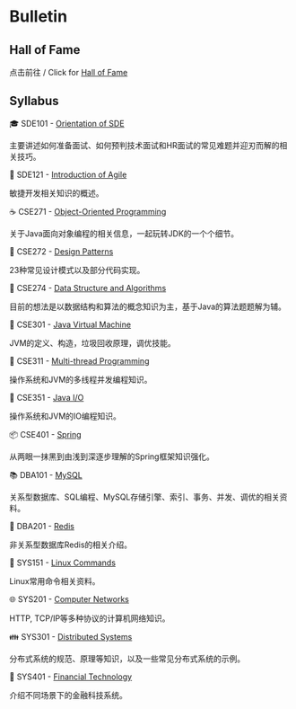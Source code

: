 # Bulletin

## Hall of Fame

点击前往 / Click for [Hall of Fame](./halloffame.md)

## Syllabus

:mortar_board: SDE101 - [Orientation of SDE](./SDE101.md)

主要讲述如何准备面试、如何预判技术面试和HR面试的常见难题并迎刃而解的相关技巧。

:rocket: SDE121 - [Introduction of Agile](./SDE121.md)

敏捷开发相关知识的概述。

:coffee: CSE271 - [Object-Oriented Programming](./CSE271.md)

关于Java面向对象编程的相关信息，一起玩转JDK的一个个细节。

:nut_and_bolt: CSE272 - [Design Patterns](./CSE272.md)

23种常见设计模式以及部分代码实现。

:1234: CSE274 - [Data Structure and Algorithms](./CSE274.md)

目前的想法是以数据结构和算法的概念知识为主，基于Java的算法题题解为辅。

:vertical_traffic_light: CSE301 - [Java Virtual Machine](./CSE301.md)

JVM的定义、构造，垃圾回收原理，调优技能。

:closed_lock_with_key: CSE311 - [Multi-thread Programming](./CSE311.md)

操作系统和JVM的多线程并发编程知识。

:floppy_disk: CSE351 - [Java I/O](./CSE351.md)

操作系统和JVM的IO编程知识。

:package: CSE401 - [Spring](./CSE401.md)

从两眼一抹黑到由浅到深逐步理解的Spring框架知识强化。

:books: DBA101 - [MySQL](./DBA101.md)

关系型数据库、SQL编程、MySQL存储引擎、索引、事务、并发、调优的相关资料。

:memo: DBA201 - [Redis](./DBA201.md)

非关系型数据库Redis的相关介绍。

:penguin: SYS151 - [Linux Commands](./SYS151.md)

Linux常用命令相关资料。

:globe_with_meridians: SYS201 - [Computer Networks](./SYS201.md)

HTTP, TCP/IP等多种协议的计算机网络知识。

:family: SYS301 - [Distributed Systems](./SYS301.md)

分布式系统的规范、原理等知识，以及一些常见分布式系统的示例。

:atm: SYS401 - [Financial Technology](./SYS401.md)

介绍不同场景下的金融科技系统。

